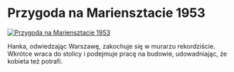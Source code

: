 Przygoda na Mariensztacie 1953 
=============
[![Przygoda na Mariensztacie 1953 ](http://vidos.pl/images/player.gif)](http://vidos.pl/przygoda-na-mariensztacie-1953)

 Hanka, odwiedzając Warszawę, zakochuje się w murarzu rekordziście. Wkrótce wraca do stolicy i podejmuje pracę na budowie, udowadniając, że kobieta też potrafi.
